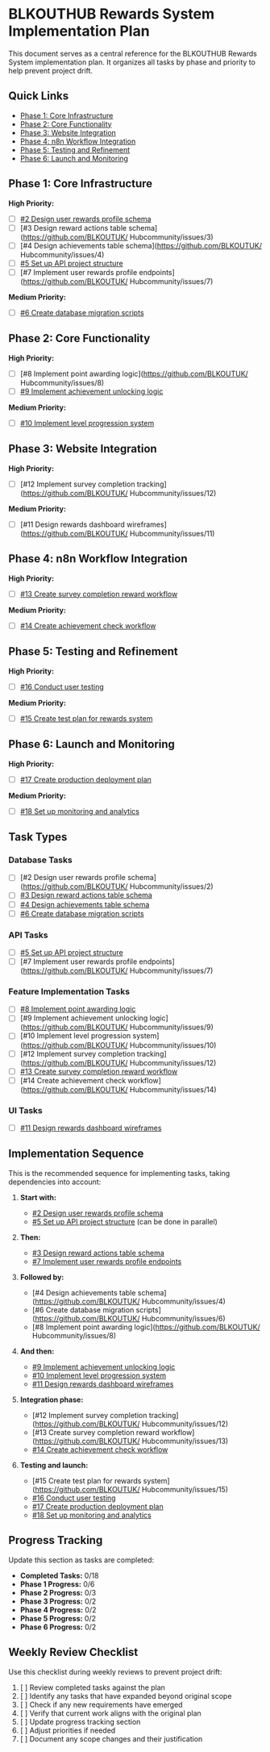 # BLKOUTHUB Rewards System Implementation Plan

This document serves as a central reference for the BLKOUTHUB Rewards System implementation plan. It organizes all tasks by phase and priority to help prevent project drift.

## Quick Links

- [Phase 1: Core Infrastructure](#phase-1-core-infrastructure)
- [Phase 2: Core Functionality](#phase-2-core-functionality)
- [Phase 3: Website Integration](#phase-3-website-integration)
- [Phase 4: n8n Workflow Integration](#phase-4-n8n-workflow-integration)
- [Phase 5: Testing and Refinement](#phase-5-testing-and-refinement)
- [Phase 6: Launch and Monitoring](#phase-6-launch-and-monitoring)

## Phase 1: Core Infrastructure

**High Priority:**
- [ ] [#2 Design user rewards profile schema](https://github.com/BLKOUTUK/Hubcommunity/issues/2)
- [ ] [#3 Design reward actions table schema](https://github.com/BLKOUTUK/ Hubcommunity/issues/3)
- [ ] [#4 Design achievements table schema](https://github.com/BLKOUTUK/ Hubcommunity/issues/4)
- [ ] [#5 Set up API project structure](https://github.com/BLKOUTUK/Hubcommunity/issues/5)
- [ ] [#7 Implement user rewards profile endpoints](https://github.com/BLKOUTUK/ Hubcommunity/issues/7)

**Medium Priority:**
- [ ] [#6 Create database migration scripts](https://github.com/BLKOUTUK/Hubcommunity/issues/6)

## Phase 2: Core Functionality

**High Priority:**
- [ ] [#8 Implement point awarding logic](https://github.com/BLKOUTUK/ Hubcommunity/issues/8)
- [ ] [#9 Implement achievement unlocking logic](https://github.com/BLKOUTUK/Hubcommunity/issues/9)

**Medium Priority:**
- [ ] [#10 Implement level progression system](https://github.com/BLKOUTUK/Hubcommunity/issues/10)

## Phase 3: Website Integration

**High Priority:**
- [ ] [#12 Implement survey completion tracking](https://github.com/BLKOUTUK/ Hubcommunity/issues/12)

**Medium Priority:**
- [ ] [#11 Design rewards dashboard wireframes](https://github.com/BLKOUTUK/ Hubcommunity/issues/11)

## Phase 4: n8n Workflow Integration

**High Priority:**
- [ ] [#13 Create survey completion reward workflow](https://github.com/BLKOUTUK/Hubcommunity/issues/13)

**Medium Priority:**
- [ ] [#14 Create achievement check workflow](https://github.com/BLKOUTUK/Hubcommunity/issues/14)

## Phase 5: Testing and Refinement

**High Priority:**
- [ ] [#16 Conduct user testing](https://github.com/BLKOUTUK/Hubcommunity/issues/16)

**Medium Priority:**
- [ ] [#15 Create test plan for rewards system](https://github.com/BLKOUTUK/Hubcommunity/issues/15)

## Phase 6: Launch and Monitoring

**High Priority:**
- [ ] [#17 Create production deployment plan](https://github.com/BLKOUTUK/Hubcommunity/issues/17)

**Medium Priority:**
- [ ] [#18 Set up monitoring and analytics](https://github.com/BLKOUTUK/Hubcommunity/issues/18)

## Task Types

### Database Tasks
- [ ] [#2 Design user rewards profile schema](https://github.com/BLKOUTUK/ Hubcommunity/issues/2)
- [ ] [#3 Design reward actions table schema](https://github.com/BLKOUTUK/Hubcommunity/issues/3)
- [ ] [#4 Design achievements table schema](https://github.com/BLKOUTUK/Hubcommunity/issues/4)
- [ ] [#6 Create database migration scripts](https://github.com/BLKOUTUK/Hubcommunity/issues/6)

### API Tasks
- [ ] [#5 Set up API project structure](https://github.com/BLKOUTUK/Hubcommunity/issues/5)
- [ ] [#7 Implement user rewards profile endpoints](https://github.com/BLKOUTUK/ Hubcommunity/issues/7)

### Feature Implementation Tasks
- [ ] [#8 Implement point awarding logic](https://github.com/BLKOUTUK/Hubcommunity/issues/8)
- [ ] [#9 Implement achievement unlocking logic](https://github.com/BLKOUTUK/ Hubcommunity/issues/9)
- [ ] [#10 Implement level progression system](https://github.com/BLKOUTUK/ Hubcommunity/issues/10)
- [ ] [#12 Implement survey completion tracking](https://github.com/BLKOUTUK/ Hubcommunity/issues/12)
- [ ] [#13 Create survey completion reward workflow](https://github.com/BLKOUTUK/Hubcommunity/issues/13)
- [ ] [#14 Create achievement check workflow](https://github.com/BLKOUTUK/ Hubcommunity/issues/14)

### UI Tasks
- [ ] [#11 Design rewards dashboard wireframes](https://github.com/BLKOUTUK/Hubcommunity/issues/11)

## Implementation Sequence

This is the recommended sequence for implementing tasks, taking dependencies into account:

1. **Start with:**
   - [#2 Design user rewards profile schema](https://github.com/BLKOUTUK/Hubcommunity/issues/2)
   - [#5 Set up API project structure](https://github.com/BLKOUTUK/Hubcommunity/issues/5) (can be done in parallel)

2. **Then:**
   - [#3 Design reward actions table schema](https://github.com/BLKOUTUK/Hubcommunity/issues/3)
   - [#7 Implement user rewards profile endpoints](https://github.com/BLKOUTUK/Hubcommunity/issues/7)

3. **Followed by:**
   - [#4 Design achievements table schema](https://github.com/BLKOUTUK/ Hubcommunity/issues/4)
   - [#6 Create database migration scripts](https://github.com/BLKOUTUK/ Hubcommunity/issues/6)
   - [#8 Implement point awarding logic](https://github.com/BLKOUTUK/ Hubcommunity/issues/8)

4. **And then:**
   - [#9 Implement achievement unlocking logic](https://github.com/BLKOUTUK/Hubcommunity/issues/9)
   - [#10 Implement level progression system](https://github.com/BLKOUTUK/Hubcommunity/issues/10)
   - [#11 Design rewards dashboard wireframes](https://github.com/BLKOUTUK/Hubcommunity/issues/11)

5. **Integration phase:**
   - [#12 Implement survey completion tracking](https://github.com/BLKOUTUK/ Hubcommunity/issues/12)
   - [#13 Create survey completion reward workflow](https://github.com/BLKOUTUK/ Hubcommunity/issues/13)
   - [#14 Create achievement check workflow](https://github.com/BLKOUTUK/Hubcommunity/issues/14)

6. **Testing and launch:**
   - [#15 Create test plan for rewards system](https://github.com/BLKOUTUK/ Hubcommunity/issues/15)
   - [#16 Conduct user testing](https://github.com/BLKOUTUK/Hubcommunity/issues/16)
   - [#17 Create production deployment plan](https://github.com/BLKOUTUK/Hubcommunity/issues/17)
   - [#18 Set up monitoring and analytics](https://github.com/BLKOUTUK/Hubcommunity/issues/18)

## Progress Tracking

Update this section as tasks are completed:

- **Completed Tasks:** 0/18
- **Phase 1 Progress:** 0/6
- **Phase 2 Progress:** 0/3
- **Phase 3 Progress:** 0/2
- **Phase 4 Progress:** 0/2
- **Phase 5 Progress:** 0/2
- **Phase 6 Progress:** 0/2

## Weekly Review Checklist

Use this checklist during weekly reviews to prevent project drift:

1. [ ] Review completed tasks against the plan
2. [ ] Identify any tasks that have expanded beyond original scope
3. [ ] Check if any new requirements have emerged
4. [ ] Verify that current work aligns with the original plan
5. [ ] Update progress tracking section
6. [ ] Adjust priorities if needed
7. [ ] Document any scope changes and their justification
